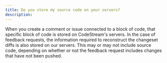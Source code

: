 ```yaml
---
title: Do you store my source code on your servers?
description:
---
```

When you create a comment or issue connected to a block of code, that specific
block of code is stored on CodeStream's servers. In the case of feedback
requests, the information required to reconstruct the changeset diffs is also
stored on our servers. This may or may not include source code, depending on
whether or not the feedback request includes changes that have not been pushed.
